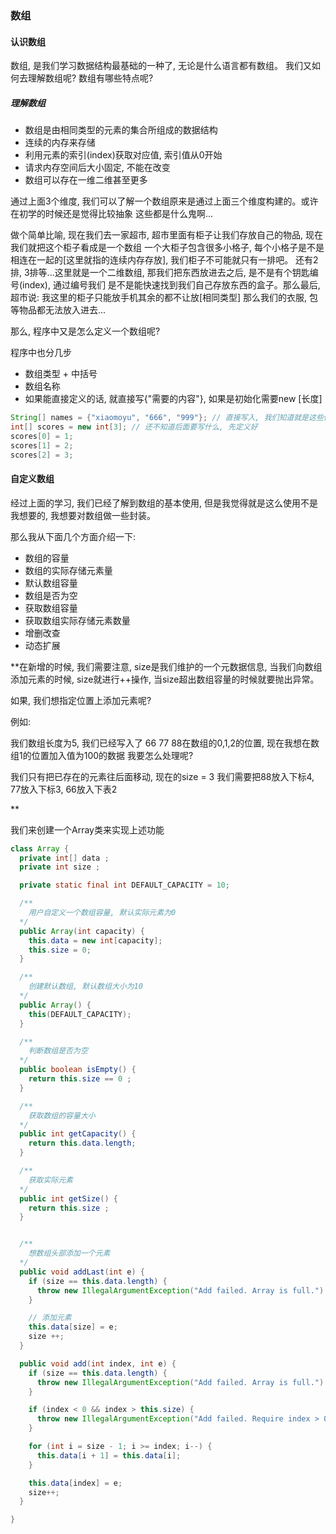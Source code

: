 ### 数组

#### 认识数组
数组, 是我们学习数据结构最基础的一种了, 无论是什么语言都有数组。
我们又如何去理解数组呢? 数组有哪些特点呢?

##### 理解数组
  * 数组是由相同类型的元素的集合所组成的数据结构
  * 连续的内存来存储
  * 利用元素的索引(index)获取对应值, 索引值从0开始
  * 请求内存空间后大小固定, 不能在改变
  * 数组可以存在一维二维甚至更多

通过上面3个维度, 我们可以了解一个数组原来是通过上面三个维度构建的。或许在初学的时候还是觉得比较抽象
这些都是什么鬼啊...

做个简单比喻, 现在我们去一家超市, 超市里面有柜子让我们存放自己的物品, 现在我们就把这个柜子看成是一个数组
一个大柜子包含很多小格子, 每个小格子是不是相连在一起的[这里就指的连续内存存放], 我们柜子不可能就只有一排吧。
还有2排, 3排等...这里就是一个二维数组, 那我们把东西放进去之后, 是不是有个钥匙编号(index), 通过编号我们
是不是能快速找到我们自己存放东西的盒子。那么最后, 超市说: 我这里的柜子只能放手机其余的都不让放[相同类型]
那么我们的衣服, 包等物品都无法放入进去...


那么, 程序中又是怎么定义一个数组呢?

程序中也分几步
  * 数组类型 + 中括号
  * 数组名称
  * 如果能直接定义的话, 就直接写{"需要的内容"}, 如果是初始化需要new [长度]

```java
String[] names = {"xiaomoyu", "666", "999"}; // 直接写入, 我们知道就是这些值
int[] scores = new int[3]; // 还不知道后面要写什么, 先定义好
scores[0] = 1;
scores[1] = 2;
scores[2] = 3;
```


#### 自定义数组
经过上面的学习, 我们已经了解到数组的基本使用, 但是我觉得就是这么使用不是我想要的, 我想要对数组做一些封装。


那么我从下面几个方面介绍一下:
  * 数组的容量
  * 数组的实际存储元素量
  * 默认数组容量
  * 数组是否为空
  * 获取数组容量
  * 获取数组实际存储元素数量
  * 增删改查
  * 动态扩展



**在新增的时候, 我们需要注意, size是我们维护的一个元数据信息, 当我们向数组添加元素的时候, size就进行++操作,
当size超出数组容量的时候就要抛出异常。

如果, 我们想指定位置上添加元素呢?

例如:

  我们数组长度为5, 我们已经写入了 66 77 88在数组的0,1,2的位置, 现在我想在数组1的位置加入值为100的数据
  我要怎么处理呢?


  我们只有把已存在的元素往后面移动, 现在的size = 3 我们需要把88放入下标4, 77放入下标3, 66放入下表2



**




我们来创建一个Array类来实现上述功能
```java
class Array {
  private int[] data ;
  private int size ;

  private static final int DEFAULT_CAPACITY = 10;

  /**
    用户自定义一个数组容量, 默认实际元素为0
  */
  public Array(int capacity) {
    this.data = new int[capacity];
    this.size = 0;
  }

  /**
    创建默认数组, 默认数组大小为10
  */
  public Array() {
    this(DEFAULT_CAPACITY);
  }

  /**
    判断数组是否为空
  */
  public boolean isEmpty() {
    return this.size == 0 ;
  }

  /**
    获取数组的容量大小
  */
  public int getCapacity() {
    return this.data.length;
  }

  /**
    获取实际元素
  */
  public int getSize() {
    return this.size ;
  }


  /**
    想数组头部添加一个元素
  */
  public void addLast(int e) {
    if (size == this.data.length) {
      throw new IllegalArgumentException("Add failed. Array is full.")
    }

    // 添加元素
    this.data[size] = e;
    size ++;
  }

  public void add(int index, int e) {
    if (size == this.data.length) {
      throw new IllegalArgumentException("Add failed. Array is full.")
    }

    if (index < 0 && index > this.size) {
      throw new IllegalArgumentException("Add failed. Require index > 0 and index <= size. ")
    }

    for (int i = size - 1; i >= index; i--) {
      this.data[i + 1] = this.data[i];
    }

    this.data[index] = e;
    size++;
  }

}

```
